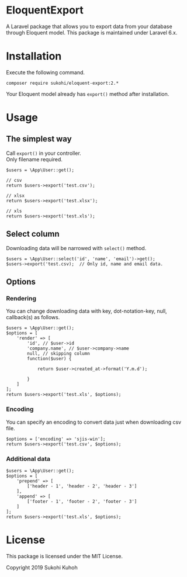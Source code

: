 # EloquentExport
A Laravel package that allows you to export data from your database through Eloquent model.
This package is maintained under Laravel 6.x.

# Installation

Execute the following command.

    composer require sukohi/eloquent-export:2.*
    
Your Eloquent model already has `export()` method after installation.

# Usage

## The simplest way

Call `export()` in your controller.  
Only filename required.

    $users = \App\User::get();
    
    // csv
    return $users->export('test.csv');
    
    // xlsx
    return $users->export('test.xlsx');
    
    // xls
    return $users->export('test.xls');
    
## Select column

Downloading data will be narrowed with `select()` method.

    $users = \App\User::select('id', 'name', 'email')->get();
    $users->export('test.csv);  // Only id, name and email data.

## Options

### Rendering

You can change downloading data with key, dot-notation-key, null, callback(s) as follows.

    $users = \App\User::get();
    $options = [
        'render' => [
            'id', // $user->id
            'company.name', // $user->company->name
            null, // skipping column
            function($user) {
    
                return $user->created_at->format('Y.m.d');
    
            }
        ]
    ];
    return $users->export('test.xls', $options);

### Encoding

You can specify an encoding to convert data just when downloading csv file.

    $options = ['encoding' => 'sjis-win'];
    return $users->export('test.csv', $options);

### Additional data

    $users = \App\User::get();
    $options = [
        'prepend' => [
            ['header - 1', 'header - 2', 'header - 3']
        ],
        'append' => [
            ['footer - 1', 'footer - 2', 'footer - 3']
        ]
    ];
    return $users->export('test.xls', $options);

# License
This package is licensed under the MIT License.

Copyright 2019 Sukohi Kuhoh

